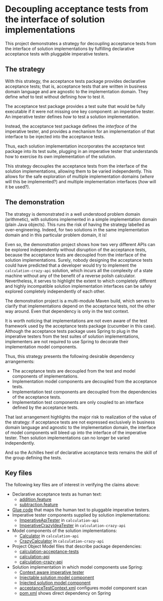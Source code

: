 # Decoupling acceptance tests from the interface of solution implementations

This project demonstrates a strategy for decoupling acceptance tests from the interface of solution implementations
by fulfilling declarative acceptance tests with pluggable imperative testers.

## The strategy

With this strategy, the acceptance tests package provides declarative acceptance tests; that is,
acceptance tests that are written in business domain language and are agnostic to the implementation domain.
They define *what* to test without defining *how* to test it.

The acceptance test package provides a test suite that would be fully executable if it were not missing one key
component: an imperative tester. An imperative tester defines *how* to test a solution implementation.

Instead, the acceptance test package defines the *interface* of the imperative tester, and provides a
mechanism for an implementation of that interface to be injected into the acceptance tests.

Thus, each solution implementation incorporates the acceptance test package into its test suite, plugging in
an imperative tester that understands how to exercise its own implementation of the solution.

This strategy decouples the acceptance tests from the interface of the solution implementations, allowing them to be
varied independently. This allows for the safe exploration of multiple implementation domains (*where* will this be
implemented?) and multiple implementation interfaces (*how* will it be used?).

## The demonstration

The strategy is demonstrated in a well understood problem domain (arithmetic), with solutions implemented in a simple
implementation domain (plain Java objects). This runs the risk of having the strategy labelled as over-engineering.
Indeed, for two solutions in the same implementation domain and in this particular problem domain, it is!

Even so, the demonstration project shows how two very different APIs can be explored independently without disruption
of the acceptance tests, because the acceptance tests are decoupled from the interface of the solution implementations.
Surely, nobody designing the acceptance tests could have predicted that a developer would try to implement the
`calculation-crazy-api` solution, which incurs all the complexity of a state machine without any of the benefit of
a reverse polish calculator. Nevertheless, it serves to highlight the extent to which completely different and highly
incompatible solution implementation interfaces can be safely explored completely independently of each other.

The demonstration project is a multi-module Maven build, which serves to clarify that implementations depend on the
acceptance tests, not the other way around. Even that dependency is only in the test context.

It is worth noticing that implementations are not even aware of the test framework used by the acceptance tests package
(cucumber in this case). Although the acceptance tests package uses Spring to plug in the imperative testers from
the test suites of solution implementations, implementers are not required to use Spring to decorate their implementation
model components.

Thus, this strategy presents the following desirable dependency arrangements:

* The acceptance tests are decoupled from the test and model components of implementations.
* Implementation model components are decoupled from the acceptance tests.
* Implementation test components are decoupled from the dependencies of the acceptance tests.
* Implementation test components are only coupled to an interface defined by the acceptance tests.

That last arrangement highlights the major risk to realization of the value of the strategy: if acceptance tests are
not expressed exclusively in business domain language and agnostic to the implementation domain, the interface of
model components will bleed up into the interface of the imperative tester. Then solution implementations can
no longer be varied independently.

And so the Achilles heel of declarative acceptance tests remains the skill of the group defining the tests.

## Key files

The following key files are of interest in verifying the claims above:

* Declarative acceptance tests as human text:
  * [addition.feature](https://github.com/sheldonh/calculation/blob/master/calculation-acceptance-tests/src/main/resources/features/addition.feature)
  * [subtraction.feature](https://github.com/sheldonh/calculation/blob/master/calculation-acceptance-tests/src/main/resources/features/subtraction.feature)
* [Glue code](https://github.com/sheldonh/calculation/blob/master/calculation-acceptance-tests/src/main/java/net/starjuice/calculation/acceptance_tests/StepDefinitions.java) that maps the human text to pluggable imperative testers.
* Imperative tester components supplied by solution implementations:
  * [ImperativeApiTester](https://github.com/sheldonh/calculation/blob/master/calculation-api/src/test/java/net/starjuice/calculation/api/acceptance_tests/ImperativeApiTester.java) in `calculation-api`
  * [ImperativeCrazyIdeaTester](https://github.com/sheldonh/calculation/blob/master/calculation-crazy-api/src/test/java/net/starjuice/calculation/crazy/acceptance_tests/ImperativeCrazyIdeaTester.java) in `calculation-crazy-api`
* Model components of the solution implementations:
  * [Calculator](https://github.com/sheldonh/calculation/blob/master/calculation-api/src/main/java/net.starjuice.calculation.api/Calculator.java) in `calculation-api`
  * [CrazyCalculator](https://github.com/sheldonh/calculation/blob/master/calculation-crazy-api/src/main/java/net.starjuice.calculation.crazy/CrazyCalculator.java) in `calculation-crazy-api`
* Project Object Model files that describe package dependencies:
  * [calculation-acceptance-tests](https://github.com/sheldonh/calculation/blob/master/calculation-acceptance-tests/pom.xml)
  * [calculation-api](https://github.com/sheldonh/calculation/blob/master/calculation-api/pom.xml)
  * [calculation-crazy-api](https://github.com/sheldonh/calculation/blob/master/calculation-crazy-api/pom.xml)
* Solution implementation in which model components use Spring:
  * [Context aware imperative tester](https://github.com/sheldonh/calculation/blob/master/calculation-with-dependency-injection/src/test/java/net/starjuice/calculation/di/acceptance_tests/ImperativeSpringModelTester.java)
  * [Injectable solution model component](https://github.com/sheldonh/calculation/blob/master/calculation-with-dependency-injection/src/main/java/net.starjuice.calculation.di/CompositeCalculator.java)
  * [Injected solution model component](https://github.com/sheldonh/calculation/blob/master/calculation-with-dependency-injection/src/main/java/net.starjuice.calculation.di/Adder.java)
  * [acceptanceTestContext.xml](https://github.com/sheldonh/calculation/blob/master/calculation-with-dependency-injection/src/test/resources/acceptanceTestContext.xml) configures model component scan
  * [pom.xml](https://github.com/sheldonh/calculation/blob/master/calculation-with-dependency-injection/pom.xml) shows direct dependency on Spring
